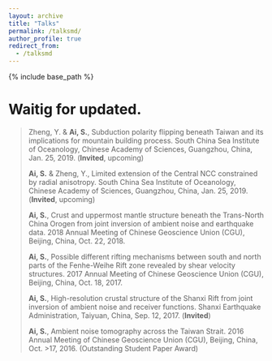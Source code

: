 ```yaml
---
layout: archive
title: "Talks"
permalink: /talksmd/
author_profile: true
redirect_from:
  - /talksmd
---
```


{% include base_path %}

# Waitig for updated.

>Zheng, Y. & **Ai, S.**, Subduction polarity flipping beneath Taiwan and its implications for mountain building process. South China Sea Institute of Oceanology, Chinese Academy of Sciences, Guangzhou, China, Jan. 25, 2019. (**Invited**, upcoming)
>
>**Ai, S.** & Zheng, Y., Limited extension of the Central NCC constrained by radial anisotropy. South China Sea Institute of Oceanology, Chinese Academy of Sciences, Guangzhou, China, Jan. 25, 2019. (**Invited**, upcoming)
>
>**Ai, S.**, Crust and uppermost mantle structure beneath the Trans-North China Orogen from joint inversion of ambient noise and earthquake data. 2018 Annual Meeting of Chinese Geoscience Union (CGU), Beijing, China, Oct. 22, 2018.
>
>**Ai, S.**, Possible different rifting mechanisms between south and north parts of the Fenhe-Weihe Rift zone revealed by shear velocity structures. 2017 Annual Meeting of Chinese Geoscience Union (CGU), Beijing, China, Oct. 18, 2017.
>
>**Ai, S.**, High-resolution crustal structure of the Shanxi Rift from joint inversion of ambient noise and receiver functions. Shanxi Earthquake Administration, Taiyuan, China, Sep. 12, 2017. (**Invited**)
>
>**Ai, S.**, Ambient noise tomography across the Taiwan Strait. 2016 Annual Meeting of Chinese Geoscience Union (CGU), Beijing, China, Oct. >17, 2016. (Outstanding Student Paper Award)
>
